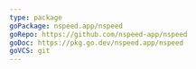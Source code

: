 ```yaml
---
type: package
goPackage: nspeed.app/nspeed
goRepo: https://github.com/nspeed-app/nspeed
goDoc: https://pkg.go.dev/nspeed.app/nspeed
goVCS: git
---
```


